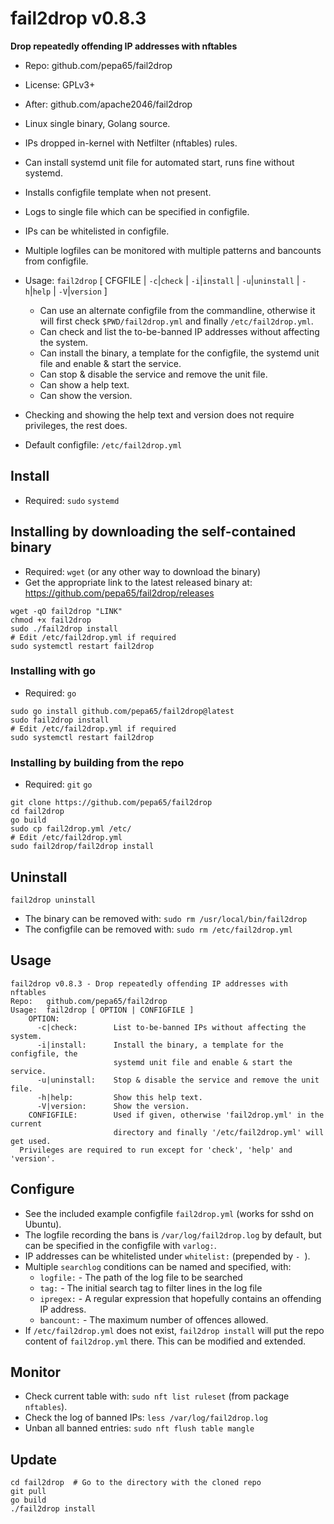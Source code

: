 # fail2drop v0.8.3
**Drop repeatedly offending IP addresses with nftables**

* Repo: github.com/pepa65/fail2drop
* License: GPLv3+
* After: github.com/apache2046/fail2drop
* Linux single binary, Golang source.
* IPs dropped in-kernel with Netfilter (nftables) rules.
* Can install systemd unit file for automated start, runs fine without systemd.
* Installs configfile template when not present.
* Logs to single file which can be specified in configfile.
* IPs can be whitelisted in configfile.
* Multiple logfiles can be monitored with multiple patterns and bancounts from configfile.
* Usage: `fail2drop` [ CFGFILE | `-c`|`check` | `-i`|`install` | `-u`|`uninstall` | `-h`|`help` | `-V`|`version` ]
  - Can use an alternate configfile from the commandline,
    otherwise it will first check `$PWD/fail2drop.yml` and finally `/etc/fail2drop.yml`.
  - Can check and list the to-be-banned IP addresses without affecting the system.
  - Can install the binary, a template for the configfile, the systemd unit file and enable & start the service.
  - Can stop & disable the service and remove the unit file.
  - Can show a help text.
  - Can show the version.
* Checking and showing the help text and version does not require privileges, the rest does.

* Default configfile: `/etc/fail2drop.yml`

## Install
* Required: `sudo` `systemd`

## Installing by downloading the self-contained binary
* Required: `wget` (or any other way to download the binary)
* Get the appropriate link to the latest released binary at:
  https://github.com/pepa65/fail2drop/releases

```
wget -qO fail2drop "LINK"
chmod +x fail2drop
sudo ./fail2drop install
# Edit /etc/fail2drop.yml if required
sudo systemctl restart fail2drop
```

### Installing with go
* Required: `go`

```
sudo go install github.com/pepa65/fail2drop@latest
sudo fail2drop install
# Edit /etc/fail2drop.yml if required
sudo systemctl restart fail2drop
```

### Installing by building from the repo
* Required: `git` `go`

```
git clone https://github.com/pepa65/fail2drop
cd fail2drop
go build
sudo cp fail2drop.yml /etc/
# Edit /etc/fail2drop.yml
sudo fail2drop/fail2drop install
```

## Uninstall
`fail2drop uninstall`

* The binary can be removed with: `sudo rm /usr/local/bin/fail2drop`
* The configfile can be removed with: `sudo rm /etc/fail2drop.yml`

## Usage
```
fail2drop v0.8.3 - Drop repeatedly offending IP addresses with nftables
Repo:   github.com/pepa65/fail2drop
Usage:  fail2drop [ OPTION | CONFIGFILE ]
    OPTION:
      -c|check:        List to-be-banned IPs without affecting the system.
      -i|install:      Install the binary, a template for the configfile, the
                       systemd unit file and enable & start the service.
      -u|uninstall:    Stop & disable the service and remove the unit file.
      -h|help:         Show this help text.
      -V|version:      Show the version.
    CONFIGFILE:        Used if given, otherwise 'fail2drop.yml' in the current
                       directory and finally '/etc/fail2drop.yml' will get used.
  Privileges are required to run except for 'check', 'help' and 'version'.
```

## Configure
* See the included example configfile `fail2drop.yml` (works for sshd on Ubuntu).
* The logfile recording the bans is `/var/log/fail2drop.log` by default,
  but can be specified in the configfile with `varlog:`.
* IP addresses can be whitelisted under `whitelist:` (prepended by `- `).
* Multiple `searchlog` conditions can be named and specified, with:
  - `logfile:` - The path of the log file to be searched
  - `tag:` - The initial search tag to filter lines in the log file
  - `ipregex:` - A regular expression that hopefully contains an offending IP address.
  - `bancount:` - The maximum number of offences allowed.
* If `/etc/fail2drop.yml` does not exist, `fail2drop install` will put the repo content
  of `fail2drop.yml` there. This can be modified and extended.

## Monitor
* Check current table with: `sudo nft list ruleset` (from package `nftables`).
* Check the log of banned IPs: `less /var/log/fail2drop.log`
* Unban all banned entries: `sudo nft flush table mangle`

## Update
```
cd fail2drop  # Go to the directory with the cloned repo
git pull
go build
./fail2drop install
```
